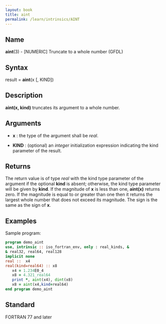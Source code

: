 ```yaml
---
layout: book
title: aint
permalink: /learn/intrinsics/AINT
---
```

## __Name__

__aint__(3) - \[NUMERIC\] Truncate to a whole number
(GFDL)

## __Syntax__

result = __aint__(x \[, KIND\])

## __Description__

__aint(x, kind)__ truncates its argument to a whole number.

## __Arguments__

  - __x__
    : the type of the argument shall be _real_.

  - __KIND__
    : (optional) an _integer_ initialization expression indicating the kind
    parameter of the result.

## __Returns__

The return value is of type _real_ with the kind type parameter of the
argument if the optional __kind__ is absent; otherwise, the kind type
parameter will be given by __kind__. If the magnitude of __x__ is less than one,
__aint(x)__ returns zero. If the magnitude is equal to or greater than
one then it returns the largest whole number that does not exceed its
magnitude. The sign is the same as the sign of __x__.

## __Examples__

Sample program:

```fortran
program demo_aint
use, intrinsic :: iso_fortran_env, only : real_kinds, &
& real32, real64, real128
implicit none
real ::  x4
real(kind=real64) :: x8
   x4 = 1.234E0_4
   x8 = 4.321_real64
   print *, aint(x4), dint(x8)
   x8 = aint(x4,kind=real64)
end program demo_aint
```

## __Standard__

FORTRAN 77 and later
